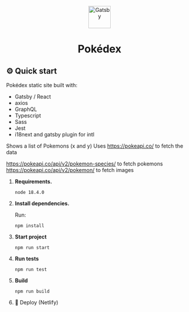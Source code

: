 <p align="center">
  <a href="https://www.gatsbyjs.com/?utm_source=starter&utm_medium=readme&utm_campaign=minimal-starter-ts">
    <img alt="Gatsby" src="https://www.gatsbyjs.com/Gatsby-Monogram.svg" width="60" />
  </a>
</p>
<h1 align="center">
  Pokédex
</h1>

## ⚙️ Quick start

Pokédex static site built with:

- Gatsby / React
- axios
- GraphQL
- Typescript
- Sass
- Jest
- i18next and gatsby plugin for intl

Shows a list of Pokemons (x and y)
Uses https://pokeapi.co/ to fetch the data

https://pokeapi.co/api/v2/pokemon-species/ to fetch pokemons
https://pokeapi.co/api/v2/pokemon/ to fetch images

1.  **Requirements.**

    ```shell
    node 18.4.0
    ```

1.  **Install dependencies.**

    Run:

    ```shell
    npm install
    ```

1.  **Start project**

    ```shell
    npm run start
    ```

1.  **Run tests**

    ```shell
    npm run test
    ```

1.  **Build**

    ```shell
    npm run build
    ```

1.  🚀 Deploy (Netlify)
